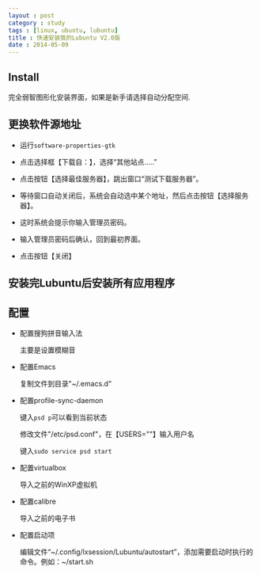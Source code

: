 ```yaml
---
layout : post
category : study
tags : [linux, ubuntu, lubuntu]
title : 快速安装我的Lubuntu V2.0版
date : 2014-05-09
---
```


## Install

完全弱智图形化安装界面，如果是新手请选择自动分配空间.


## 更换软件源地址


- 运行`software-properties-gtk`


- 点击选择框【下载自：】，选择“其他站点.....”


- 点击按钮【选择最佳服务器】，跳出窗口“测试下载服务器”。


- 等待窗口自动关闭后，系统会自动选中某个地址，然后点击按钮【选择服务器】。


- 这时系统会提示你输入管理员密码。


- 输入管理员密码后确认，回到最初界面。


- 点击按钮【关闭】

## 安装完Lubuntu后安装所有应用程序
<script src="https://gist.github.com/samrain/7807667.js"></script>

## 配置


- 配置搜狗拼音输入法

    主要是设置模糊音

- 配置Emacs

	复制文件到目录"~/.emacs.d"

- 配置profile-sync-daemon

	键入`psd p`可以看到当前状态

    修改文件"/etc/psd.conf"，在【USERS=""】输入用户名

    键入`sudo service psd start`

- 配置virtualbox

	导入之前的WinXP虚拟机

- 配置calibre

	导入之前的电子书

- 配置启动项

	编辑文件“~/.config/lxsession/Lubuntu/autostart”，添加需要启动时执行的命令。例如：~/start.sh
